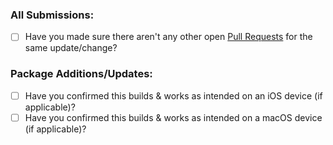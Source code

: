 ### All Submissions:

* [ ] Have you made sure there aren't any other open [Pull Requests](https://github.com/ProcursusTeam/Procursus/pulls) for the same update/change?

### Package Additions/Updates:

* [ ] Have you confirmed this builds & works as intended on an iOS device (if applicable)?
* [ ] Have you confirmed this builds & works as intended on a macOS device (if applicable)?
